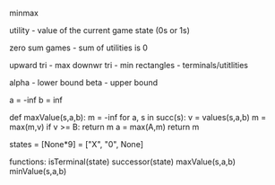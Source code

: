 minmax

utility - value of the current game state (0s or 1s)

zero sum games - sum of utilities is 0

upward tri - max
downwr tri - min
rectangles - terminals/utitlities

alpha - lower bound
beta  - upper bound

a = -inf
b =  inf

def maxValue(s,a,b):
    m = -inf
    for a, s in succ(s):
        v = values(s,a,b)
        m = max(m,v)
        if v >= B: return m
        a = max(A,m)
        return m


states = [None*9]
       = ["X", "0", None]

functions:
isTerminal(state)
successor(state)
maxValue(s,a,b)
minValue(s,a,b)




